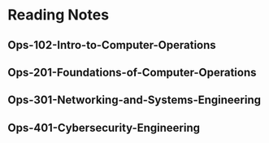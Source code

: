 # Reading Notes
## Ops-102-Intro-to-Computer-Operations
## Ops-201-Foundations-of-Computer-Operations
## Ops-301-Networking-and-Systems-Engineering
## Ops-401-Cybersecurity-Engineering
